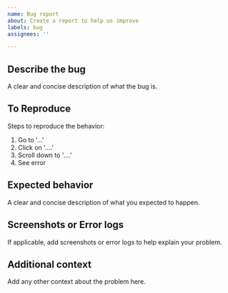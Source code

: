```yaml
---
name: Bug report
about: Create a report to help us improve
labels: bug
assignees: ''

---
```


## Describe the bug
A clear and concise description of what the bug is.

## To Reproduce
Steps to reproduce the behavior:
1. Go to '...'
2. Click on '....'
3. Scroll down to '....'
4. See error

## Expected behavior
A clear and concise description of what you expected to happen.

## Screenshots or Error logs
If applicable, add screenshots or error logs to help explain your problem.

## Additional context
Add any other context about the problem here.
